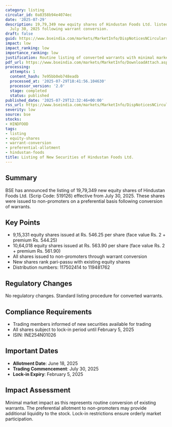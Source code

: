 ```yaml
---
category: listing
circular_id: 0a8358b94e4074ec
date: '2025-07-29'
description: 19,79,349 new equity shares of Hindustan Foods Ltd. listed on BSE from
  July 30, 2025 following warrant conversion.
draft: false
guid: https://www.bseindia.com/markets/MarketInfo/DispNoticesNCirculars.aspx?Noticeid={C98267DF-2C67-4872-9946-764C2CCF5BB0}&noticeno=20250729-40&dt=07/29/2025&icount=40&totcount=71&flag=0
impact: low
impact_ranking: low
importance_ranking: low
justification: Routine listing of converted warrants with minimal market impact
pdf_url: https://www.bseindia.com/markets/MarketInfo/DownloadAttach.aspx?id=20250729-40&attachedId=
processing:
  attempts: 1
  content_hash: 7e95bb0eb748eadb
  processed_at: '2025-07-29T18:41:56.104630'
  processor_version: '2.0'
  stage: completed
  status: published
published_date: '2025-07-29T12:32:46+00:00'
rss_url: https://www.bseindia.com/markets/MarketInfo/DispNoticesNCirculars.aspx?Noticeid={C98267DF-2C67-4872-9946-764C2CCF5BB0}&noticeno=20250729-40&dt=07/29/2025&icount=40&totcount=71&flag=0
severity: low
source: bse
stocks:
- HINDFOOD
tags:
- listing
- equity-shares
- warrant-conversion
- preferential-allotment
- hindustan-foods
title: Listing of New Securities of Hindustan Foods Ltd.
---
```


## Summary

BSE has announced the listing of 19,79,349 new equity shares of Hindustan Foods Ltd. (Scrip Code: 519126) effective from July 30, 2025. These shares were issued to non-promoters on a preferential basis following conversion of warrants.

## Key Points

- 9,15,331 equity shares issued at Rs. 546.25 per share (face value Rs. 2 + premium Rs. 544.25)
- 10,64,018 equity shares issued at Rs. 563.90 per share (face value Rs. 2 + premium Rs. 561.90)
- All shares issued to non-promoters through warrant conversion
- New shares rank pari-passu with existing equity shares
- Distribution numbers: 117502414 to 119481762

## Regulatory Changes

No regulatory changes. Standard listing procedure for converted warrants.

## Compliance Requirements

- Trading members informed of new securities available for trading
- All shares subject to lock-in period until February 5, 2025
- ISIN: INE254N01026

## Important Dates

- **Allotment Date**: June 18, 2025
- **Trading Commencement**: July 30, 2025
- **Lock-in Expiry**: February 5, 2025

## Impact Assessment

Minimal market impact as this represents routine conversion of existing warrants. The preferential allotment to non-promoters may provide additional liquidity to the stock. Lock-in restrictions ensure orderly market participation.
